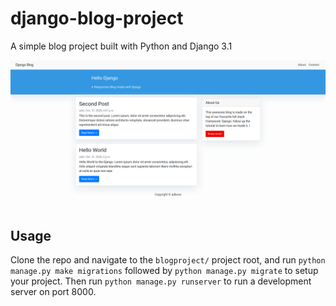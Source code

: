 # django-blog-project
A simple blog project built with Python and Django 3.1

![home_screen](https://raw.githubusercontent.com/adbose/django-blog-project/share/django_blog_bootstrap.png)

## Usage
Clone the repo and navigate to the `blogproject/` project root, and run `python manage.py make migrations` followed by `python manage.py migrate` to setup your project. Then run `python manage.py runserver` to run a development server on port 8000.
